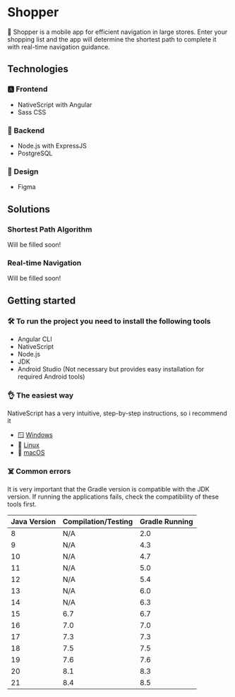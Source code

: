 # Shopper

🛒 Shopper is a mobile app for efficient navigation in large stores. Enter your shopping list and the app will determine the shortest path to complete it with real-time navigation guidance.

## Technologies

### 🅰️ Frontend 
- NativeScript with Angular 
- Sass CSS
### 🍃 Backend 
- Node.js with ExpressJS
- PostgreSQL
### 🎨 Design 
- Figma

## Solutions

### Shortest Path Algorithm

Will be filled soon!

### Real-time Navigation

Will be filled soon!

## Getting started

### 🛠️ To run the project you need to install the following tools
- Angular CLI 
- NativeScript
- Node.js
- JDK
- Android Studio (Not necessary but provides easy installation for required Android tools)

### 👌 The easiest way 

NativeScript has a very intuitive, step-by-step instructions, so i recommend it
- 🪟 [Windows](https://docs.nativescript.org/setup/windows)
- 🐧 [Linux](https://docs.nativescript.org/setup/linux)
- 🍎 [macOS](https://docs.nativescript.org/setup/macos)

### ☠️ Common errors

It is very important that the Gradle version is compatible with the JDK version. If running the applications fails, check the compatibility of these tools first.

| Java Version | Compilation/Testing  | Gradle Running |
|--------------|----------------------|----------------|
| 8            | N/A                  | 2.0            |
| 9            | N/A                  | 4.3            |
| 10           | N/A                  | 4.7            |
| 11           | N/A                  | 5.0            |
| 12           | N/A                  | 5.4            |
| 13           | N/A                  | 6.0            |
| 14           | N/A                  | 6.3            |
| 15           | 6.7                  | 6.7            |
| 16           | 7.0                  | 7.0            |
| 17           | 7.3                  | 7.3            |
| 18           | 7.5                  | 7.5            |
| 19           | 7.6                  | 7.6            |
| 20           | 8.1                  | 8.3            |
| 21           | 8.4                  | 8.5            |
